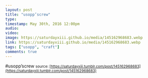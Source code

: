 ```yaml
---
layout: post
title: "usopp’screw"
type: 
timestamp: May 30th, 2016 12:00pm
audio: 
video: 
image: https://saturdayxiii.github.io/media/145162968683.webp
link: https://saturdayxiii.github.io/media/145162968683.webp
tags: ["usopp", "craft"]
comments: true
---
```

#usopp’screw
<small>source: [https://saturdayxiii.tumblr.com/post/145162968683](https://saturdayxiii.tumblr.com/post/145162968683)</small>